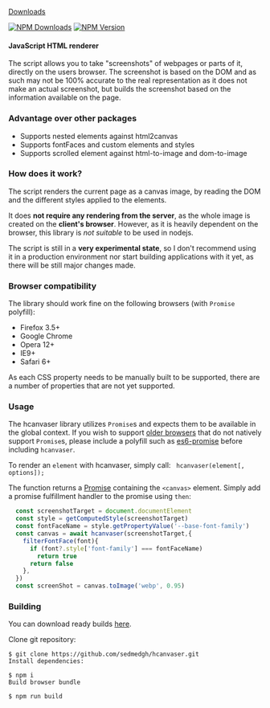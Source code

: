
[Downloads](https://github.com/sedmedgh/hcanvaser/releases)

[![NPM Downloads](https://img.shields.io/npm/dm/hcanvaser.svg)](https://www.npmjs.org/package/hcanvaser)
[![NPM Version](https://img.shields.io/npm/v/hcanvaser.svg)](https://www.npmjs.org/package/hcanvaser)

#### JavaScript HTML renderer

The script allows you to take "screenshots" of webpages or parts of it, directly on the users browser. The screenshot is based on the DOM and as such may not be 100% accurate to the real representation as it does not make an actual screenshot, but builds the screenshot based on the information available on the page.

### Advantage over other packages
* Supports nested elements against html2canvas
* Supports fontFaces and custom elements and styles
* Supports scrolled element against html-to-image and dom-to-image

### How does it work?

The script renders the current page as a canvas image, by reading the DOM and the different styles applied to the elements.

It does **not require any rendering from the server**, as the whole image is created on the **client's browser**. However, as it is heavily dependent on the browser, this library is *not suitable* to be used in nodejs.

The script is still in a **very experimental state**, so I don't recommend using it in a production environment nor start building applications with it yet, as there will be still major changes made.

### Browser compatibility

The library should work fine on the following browsers (with `Promise` polyfill):

* Firefox 3.5+
* Google Chrome
* Opera 12+
* IE9+
* Safari 6+

As each CSS property needs to be manually built to be supported, there are a number of properties that are not yet supported.

### Usage

The hcanvaser library utilizes `Promise`s and expects them to be available in the global context. If you wish to
support [older browsers](http://caniuse.com/#search=promise) that do not natively support `Promise`s, please include a polyfill such as
[es6-promise](https://github.com/jakearchibald/es6-promise) before including `hcanvaser`.

To render an `element` with hcanvaser, simply call:
` hcanvaser(element[, options]);`

The function returns a [Promise](https://developer.mozilla.org/en-US/docs/Web/JavaScript/Reference/Global_Objects/Promise) containing the `<canvas>` element. Simply add a promise fulfillment handler to the promise using `then`:
```ts
  const screenshotTarget = document.documentElement
  const style = getComputedStyle(screenshotTarget)
  const fontFaceName = style.getPropertyValue('--base-font-family')
  const canvas = await hcanvaser(screenshotTarget,{
    filterFontFace(font){
      if (font?.style['font-family'] === fontFaceName)
        return true
      return false
    },
  })
  const screenShot = canvas.toImage('webp', 0.95)
```

### Building

You can download ready builds [here](https://github.com/sedmedgh/hcanvaser/releases).

Clone git repository:
```shell
$ git clone https://github.com/sedmedgh/hcanvaser.git
Install dependencies:

$ npm i
Build browser bundle

$ npm run build
```
